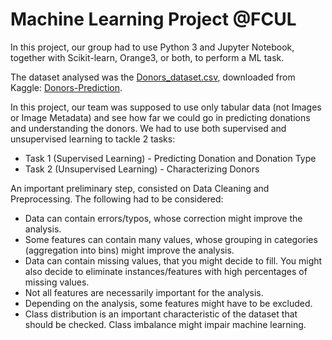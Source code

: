# Machine Learning Project @FCUL

In this project, our group had to use Python 3 and Jupyter Notebook, together with Scikit-learn, Orange3, or both, to perform a ML task.

The dataset analysed was the [Donors_dataset.csv](Donors_dataset.csv), downloaded from Kaggle: <a href="https://www.kaggle.com/datasets/momohmustapha/donorsprediction"> Donors-Prediction</a>.

In this project, our team was supposed to use only tabular data (not Images or Image Metadata) and see how far we could go in predicting donations and understanding the donors. We had to use both supervised and unsupervised learning to tackle 2 tasks:
- Task 1 (Supervised Learning) - Predicting Donation and Donation Type
- Task 2 (Unsupervised Learning) - Characterizing Donors

An important preliminary step, consisted on Data Cleaning and Preprocessing. The following had to be considered: 
- Data can contain errors/typos, whose correction might improve the analysis.
- Some features can contain many values, whose grouping in categories (aggregation into bins) might improve the analysis.
- Data can contain missing values, that you might decide to fill. You might also decide to eliminate instances/features with high percentages of missing values.
- Not all features are necessarily important for the analysis.
- Depending on the analysis, some features might have to be excluded.
- Class distribution is an important characteristic of the dataset that should be checked. Class imbalance might impair machine learning.
